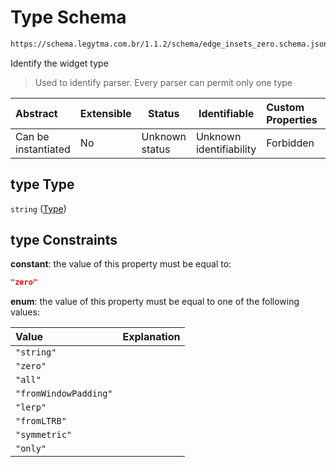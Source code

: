 # Type Schema

```txt
https://schema.legytma.com.br/1.1.2/schema/edge_insets_zero.schema.json#/properties/type
```

Identify the widget type


> Used to identify parser. Every parser can permit only one type
>

| Abstract            | Extensible | Status         | Identifiable            | Custom Properties | Additional Properties | Access Restrictions | Defined In                                                                                      |
| :------------------ | ---------- | -------------- | ----------------------- | :---------------- | --------------------- | ------------------- | ----------------------------------------------------------------------------------------------- |
| Can be instantiated | No         | Unknown status | Unknown identifiability | Forbidden         | Allowed               | none                | [edge_insets_zero.schema.json\*](../schema/edge_insets_zero.schema.json) |

## type Type

`string` ([Type](edge_insets_zero-properties-type.md))

## type Constraints

**constant**: the value of this property must be equal to:

```json
"zero"
```

**enum**: the value of this property must be equal to one of the following values:

| Value                 | Explanation |
| :-------------------- | ----------- |
| `"string"`            |             |
| `"zero"`              |             |
| `"all"`               |             |
| `"fromWindowPadding"` |             |
| `"lerp"`              |             |
| `"fromLTRB"`          |             |
| `"symmetric"`         |             |
| `"only"`              |             |
